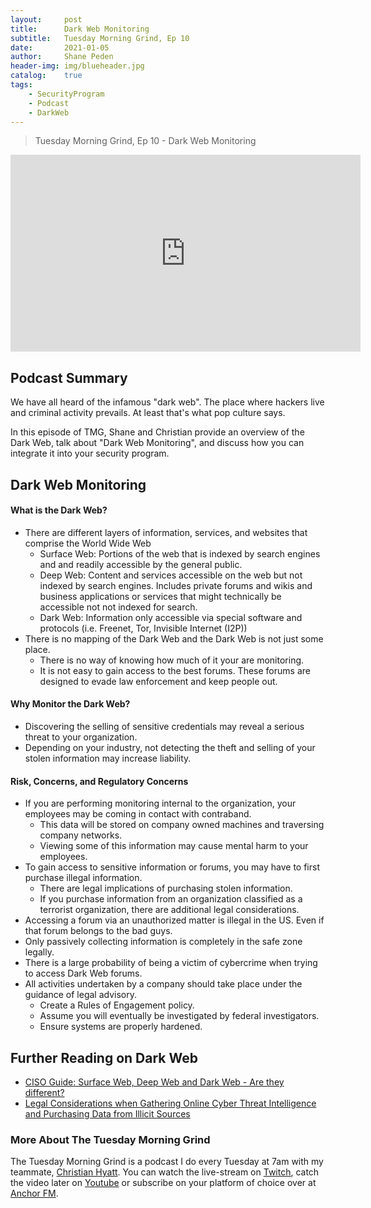 ```yaml
---
layout: 	post
title:  	Dark Web Monitoring
subtitle: 	Tuesday Morning Grind, Ep 10
date:   	2021-01-05
author: 	Shane Peden
header-img: img/blueheader.jpg
catalog: 	true
tags:
    - SecurityProgram
    - Podcast
    - DarkWeb
---
```


> Tuesday Morning Grind, Ep 10 - Dark Web Monitoring
<iframe width="560" height="315" src="https://www.youtube.com/embed/cpCdPenJ-9Q" frameborder="0" allow="accelerometer; autoplay; clipboard-write; encrypted-media; gyroscope; picture-in-picture" allowfullscreen></iframe>

## Podcast Summary ##
We have all heard of the infamous "dark web". The place where hackers live and criminal activity prevails. At least that's what pop culture says. 

In this episode of TMG, Shane and Christian provide an overview of the Dark Web, talk about "Dark Web Monitoring", and discuss how you can integrate it into your security program. 

## Dark Web Monitoring ##

#### What is the Dark Web? ####
+ There are different layers of information, services, and websites that comprise the World Wide Web
	- Surface Web: Portions of the web that is indexed by search engines and and readily accessible by the general public. 
	- Deep Web: Content and services accessible on the web but not indexed by search engines. Includes private forums and wikis and business applications or services that might technically be accessible not not indexed for search. 
	- Dark Web: Information only accessible via special software and protocols (i.e. Freenet, Tor, Invisible Internet (I2P))
+ There is no mapping of the Dark Web and the Dark Web is not just some place.
	- There is no way of knowing how much of it your are monitoring.
	- It is not easy to gain access to the best forums. These forums are designed to evade law enforcement and keep people out. 

#### Why Monitor the Dark Web? ####
+ Discovering the selling of sensitive credentials may reveal a serious threat to your organization. 
+ Depending on your industry, not detecting the theft and selling of your stolen information may increase liability.
		
#### Risk, Concerns, and Regulatory Concerns  ####
+ If you are performing monitoring internal to the organization, your employees may be coming in contact with contraband. 
	- This data will be stored on company owned machines and traversing company networks. 
	- Viewing some of this information may cause mental harm to your employees. 
+ To gain access to sensitive information or forums, you may have to first purchase illegal information. 
	- There are legal implications of purchasing stolen information.
	- If you purchase information from an organization classified as a terrorist organization, there are additional legal considerations. 
+ Accessing a forum via an unauthorized matter is illegal in the US. Even if that forum belongs to the bad guys. 
+ Only passively collecting information is completely in the safe zone legally. 
+ There is a large probability of being a victim of cybercrime when trying to access Dark Web forums. 
+ All activities undertaken by a company should take place under the guidance of legal advisory.
	- Create a Rules of Engagement policy.
	- Assume you will eventually be investigated by federal investigators.
	- Ensure systems are properly hardened.

## Further Reading on Dark Web ##
+ [CISO Guide: Surface Web, Deep Web and Dark Web - Are they different?](https://www.cisoplatform.com/profiles/blogs/surface-web-deep-web-and-dark-web-are-they-different)
+ [Legal Considerations when Gathering Online Cyber Threat Intelligence and Purchasing Data from Illicit Sources](https://www.justice.gov/criminal-ccips/page/file/1252341/download)

### More About The Tuesday Morning Grind
The Tuesday Morning Grind is a podcast I do every Tuesday at 7am with my teammate, [Christian Hyatt](https://www.linkedin.com/in/christianhyatt/).  You can watch the live-stream on [Twitch](https://www.twitch.tv/risk3sixty), catch the video later on [Youtube](https://www.youtube.com/channel/UCjcD3Vc3Z1FSncd2BvRp9vQ/featured) or subscribe on your platform of choice over at [Anchor FM](https://anchor.fm/risk3sixty).



